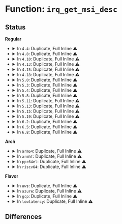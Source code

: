 # Function: <code>irq_get_msi_desc</code>

## Status
<b>Regular</b>
<ul>
<li>
<details>
<summary>In <code>4.4</code>: Duplicate, Full Inline ⚠️</summary>

**Collision:** Static Duplication

**Inline:** Full

**Transformation:** False

**Instances:**

```
In kernel/irq/msi.c (ffffffff810e2a8d)
Location: include/linux/irq.h:641
Inline: True
Inline callers:
  - kernel/irq/msi.c:get_cached_msi_msg
```
```
In drivers/pci/msi.c (ffffffff814539c0)
Location: include/linux/irq.h:641
Inline: True
Inline callers:
  - drivers/pci/msi.c:msi_mode_show
  - drivers/pci/msi.c:default_restore_msi_irq
  - drivers/pci/msi.c:pci_restore_msi_state
  - drivers/pci/msi.c:pci_write_msi_msg
```
</details>
</li>
<li>
<details>
<summary>In <code>4.8</code>: Duplicate, Full Inline ⚠️</summary>

**Collision:** Static Duplication

**Inline:** Full

**Transformation:** False

**Instances:**

```
In kernel/irq/msi.c (ffffffff810e851d)
Location: include/linux/irq.h:670
Inline: True
Inline callers:
  - kernel/irq/msi.c:get_cached_msi_msg
```
```
In drivers/pci/msi.c (ffffffff814a02d0)
Location: include/linux/irq.h:670
Inline: True
Inline callers:
  - drivers/pci/msi.c:msi_mode_show
  - drivers/pci/msi.c:pci_restore_msi_state
  - drivers/pci/msi.c:pci_write_msi_msg
  - drivers/pci/msi.c:default_restore_msi_irq
```
</details>
</li>
<li>
<details>
<summary>In <code>4.10</code>: Duplicate, Full Inline ⚠️</summary>

**Collision:** Static Duplication

**Inline:** Full

**Transformation:** False

**Instances:**

```
In kernel/irq/msi.c (ffffffff810eef4d)
Location: include/linux/irq.h:687
Inline: True
Inline callers:
  - kernel/irq/msi.c:get_cached_msi_msg
```
```
In drivers/pci/msi.c (ffffffff814c1e50)
Location: include/linux/irq.h:687
Inline: True
Inline callers:
  - drivers/pci/msi.c:msi_mode_show
  - drivers/pci/msi.c:pci_restore_msi_state
  - drivers/pci/msi.c:pci_write_msi_msg
  - drivers/pci/msi.c:default_restore_msi_irq
```
</details>
</li>
<li>
<details>
<summary>In <code>4.13</code>: Duplicate, Full Inline ⚠️</summary>

**Collision:** Static Duplication

**Inline:** Full

**Transformation:** False

**Instances:**

```
In kernel/irq/msi.c (ffffffff810eed7d)
Location: include/linux/irq.h:737
Inline: True
Inline callers:
  - kernel/irq/msi.c:get_cached_msi_msg
```
```
In drivers/pci/msi.c (ffffffff814cc500)
Location: include/linux/irq.h:737
Inline: True
Inline callers:
  - drivers/pci/msi.c:msi_mode_show
  - drivers/pci/msi.c:pci_restore_msi_state
  - drivers/pci/msi.c:pci_write_msi_msg
  - drivers/pci/msi.c:default_restore_msi_irq
```
</details>
</li>
<li>
<details>
<summary>In <code>4.15</code>: Duplicate, Full Inline ⚠️</summary>

**Collision:** Static Duplication

**Inline:** Full

**Transformation:** False

**Instances:**

```
In kernel/irq/msi.c (ffffffff810f782d)
Location: include/linux/irq.h:766
Inline: True
Inline callers:
  - kernel/irq/msi.c:get_cached_msi_msg
```
```
In drivers/pci/msi.c (ffffffff8150ca30)
Location: include/linux/irq.h:766
Inline: True
Inline callers:
  - drivers/pci/msi.c:msi_mode_show
  - drivers/pci/msi.c:pci_restore_msi_state
  - drivers/pci/msi.c:pci_write_msi_msg
  - drivers/pci/msi.c:default_restore_msi_irq
```
</details>
</li>
<li>
<details>
<summary>In <code>4.18</code>: Duplicate, Full Inline ⚠️</summary>

**Collision:** Static Duplication

**Inline:** Full

**Transformation:** False

**Instances:**

```
In kernel/irq/msi.c (ffffffff810ffb85)
Location: include/linux/irq.h:768
Inline: True
Inline callers:
  - kernel/irq/msi.c:get_cached_msi_msg
```
```
In drivers/pci/msi.c (ffffffff81541880)
Location: include/linux/irq.h:768
Inline: True
Inline callers:
  - drivers/pci/msi.c:msi_mode_show
  - drivers/pci/msi.c:pci_restore_msi_state
  - drivers/pci/msi.c:pci_write_msi_msg
  - drivers/pci/msi.c:default_restore_msi_irq
```
</details>
</li>
<li>
<details>
<summary>In <code>5.0</code>: Duplicate, Full Inline ⚠️</summary>

**Collision:** Static Duplication

**Inline:** Full

**Transformation:** False

**Instances:**

```
In kernel/irq/msi.c (ffffffff8110b365)
Location: include/linux/irq.h:769
Inline: True
Inline callers:
  - kernel/irq/msi.c:get_cached_msi_msg
```
```
In drivers/pci/msi.c (ffffffff81558bd0)
Location: include/linux/irq.h:769
Inline: True
Inline callers:
  - drivers/pci/msi.c:msi_mode_show
  - drivers/pci/msi.c:pci_restore_msi_state
  - drivers/pci/msi.c:pci_write_msi_msg
  - drivers/pci/msi.c:default_restore_msi_irq
```
</details>
</li>
<li>
<details>
<summary>In <code>5.3</code>: Duplicate, Full Inline ⚠️</summary>

**Collision:** Static Duplication

**Inline:** Full

**Transformation:** False

**Instances:**

```
In kernel/irq/msi.c (ffffffff81114a45)
Location: include/linux/irq.h:782
Inline: True
Inline callers:
  - kernel/irq/msi.c:get_cached_msi_msg
```
```
In drivers/pci/msi.c (ffffffff81588c72)
Location: include/linux/irq.h:782
Inline: True
Inline callers:
  - drivers/pci/msi.c:msi_mode_show
  - drivers/pci/msi.c:pci_restore_msi_state
  - drivers/pci/msi.c:pci_write_msi_msg
  - drivers/pci/msi.c:default_restore_msi_irq
```
</details>
</li>
<li>
<details>
<summary>In <code>5.4</code>: Duplicate, Full Inline ⚠️</summary>

**Collision:** Static Duplication

**Inline:** Full

**Transformation:** False

**Instances:**

```
In kernel/irq/msi.c (ffffffff81120c45)
Location: include/linux/irq.h:800
Inline: True
Inline callers:
  - kernel/irq/msi.c:get_cached_msi_msg
```
```
In drivers/pci/msi.c (ffffffff815aa592)
Location: include/linux/irq.h:800
Inline: True
Inline callers:
  - drivers/pci/msi.c:msi_mode_show
  - drivers/pci/msi.c:pci_restore_msi_state
  - drivers/pci/msi.c:pci_write_msi_msg
  - drivers/pci/msi.c:default_restore_msi_irq
```
</details>
</li>
<li>
<details>
<summary>In <code>5.8</code>: Duplicate, Full Inline ⚠️</summary>

**Collision:** Static Duplication

**Inline:** Full

**Transformation:** False

**Instances:**

```
In kernel/irq/msi.c (ffffffff8112d215)
Location: include/linux/irq.h:830
Inline: True
Inline callers:
  - kernel/irq/msi.c:get_cached_msi_msg
```
```
In drivers/pci/msi.c (ffffffff81653620)
Location: include/linux/irq.h:830
Inline: True
Inline callers:
  - drivers/pci/msi.c:msi_mode_show
  - drivers/pci/msi.c:pci_restore_msi_state
  - drivers/pci/msi.c:pci_write_msi_msg
  - drivers/pci/msi.c:default_restore_msi_irqs
```
</details>
</li>
<li>
<details>
<summary>In <code>5.11</code>: Duplicate, Full Inline ⚠️</summary>

**Collision:** Static Duplication

**Inline:** Full

**Transformation:** False

**Instances:**

```
In kernel/irq/msi.c (ffffffff81128c95)
Location: include/linux/irq.h:843
Inline: True
Inline callers:
  - kernel/irq/msi.c:get_cached_msi_msg
```
```
In drivers/pci/msi.c (ffffffff8165d520)
Location: include/linux/irq.h:843
Inline: True
Inline callers:
  - drivers/pci/msi.c:msi_mode_show
  - drivers/pci/msi.c:pci_restore_msi_state
  - drivers/pci/msi.c:pci_write_msi_msg
  - drivers/pci/msi.c:default_restore_msi_irqs
```
</details>
</li>
<li>
<details>
<summary>In <code>5.13</code>: Duplicate, Full Inline ⚠️</summary>

**Collision:** Static Duplication

**Inline:** Full

**Transformation:** False

**Instances:**

```
In kernel/irq/msi.c (ffffffff81128f15)
Location: include/linux/irq.h:845
Inline: True
Inline callers:
  - kernel/irq/msi.c:get_cached_msi_msg
```
```
In drivers/pci/msi.c (ffffffff8163f980)
Location: include/linux/irq.h:845
Inline: True
Inline callers:
  - drivers/pci/msi.c:msi_mode_show
  - drivers/pci/msi.c:pci_restore_msi_state
  - drivers/pci/msi.c:pci_write_msi_msg
  - drivers/pci/msi.c:default_restore_msi_irqs
```
</details>
</li>
<li>
<details>
<summary>In <code>5.15</code>: Duplicate, Full Inline ⚠️</summary>

**Collision:** Static Duplication

**Inline:** Full

**Transformation:** False

**Instances:**

```
In kernel/irq/msi.c (ffffffff81149587)
Location: include/linux/irq.h:847
Inline: True
Inline callers:
  - kernel/irq/msi.c:msi_mode_show
  - kernel/irq/msi.c:get_cached_msi_msg
```
```
In drivers/pci/msi.c (ffffffff816b1d30)
Location: include/linux/irq.h:847
Inline: True
Inline callers:
  - drivers/pci/msi.c:pci_restore_msi_state
  - drivers/pci/msi.c:pci_write_msi_msg
  - drivers/pci/msi.c:default_restore_msi_irqs
```
</details>
</li>
<li>
<details>
<summary>In <code>5.19</code>: Duplicate, Full Inline ⚠️</summary>

**Collision:** Static Duplication

**Inline:** Full

**Transformation:** False

**Instances:**

```
In kernel/irq/msi.c (ffffffff8116e135)
Location: include/linux/irq.h:851
Inline: True
Inline callers:
  - kernel/irq/msi.c:get_cached_msi_msg
```
```
In drivers/pci/msi/msi.c (ffffffff817d3daa)
Location: include/linux/irq.h:851
Inline: True
Inline callers:
  - drivers/pci/msi/msi.c:pci_irq_get_affinity
  - drivers/pci/msi/msi.c:pci_restore_msi_state
  - drivers/pci/msi/msi.c:pci_write_msi_msg
```
</details>
</li>
<li>
<details>
<summary>In <code>6.2</code>: Duplicate, Full Inline ⚠️</summary>

**Collision:** Static Duplication

**Inline:** Full

**Transformation:** False

**Instances:**

```
In kernel/irq/msi.c (ffffffff811a3655)
Location: include/linux/irq.h:853
Inline: True
Inline callers:
  - kernel/irq/msi.c:get_cached_msi_msg
```
```
In drivers/pci/msi/api.c (ffffffff818f47aa)
Location: include/linux/irq.h:853
Inline: True
Inline callers:
  - drivers/pci/msi/api.c:pci_irq_get_affinity
```
```
In drivers/pci/msi/msi.c (ffffffff818f5781)
Location: include/linux/irq.h:853
Inline: True
Inline callers:
  - drivers/pci/msi/msi.c:__pci_restore_msi_state
  - drivers/pci/msi/msi.c:pci_write_msi_msg
```
</details>
</li>
<li>
<details>
<summary>In <code>6.5</code>: Duplicate, Full Inline ⚠️</summary>

**Collision:** Static Duplication

**Inline:** Full

**Transformation:** False

**Instances:**

```
In kernel/irq/msi.c (ffffffff811b5525)
Location: include/linux/irq.h:866
Inline: True
Inline callers:
  - kernel/irq/msi.c:get_cached_msi_msg
```
```
In drivers/pci/msi/api.c (ffffffff81937bda)
Location: include/linux/irq.h:866
Inline: True
Inline callers:
  - drivers/pci/msi/api.c:pci_irq_get_affinity
```
```
In drivers/pci/msi/msi.c (ffffffff81938bb1)
Location: include/linux/irq.h:866
Inline: True
Inline callers:
  - drivers/pci/msi/msi.c:__pci_restore_msi_state
  - drivers/pci/msi/msi.c:pci_write_msi_msg
```
</details>
</li>
<li>
<details>
<summary>In <code>6.8</code>: Duplicate, Full Inline ⚠️</summary>

**Collision:** Static Duplication

**Inline:** Full

**Transformation:** False

**Instances:**

```
In kernel/irq/msi.c (ffffffff811c53a5)
Location: include/linux/irq.h:848
Inline: True
Inline callers:
  - kernel/irq/msi.c:get_cached_msi_msg
```
```
In drivers/pci/msi/api.c (ffffffff81980a3a)
Location: include/linux/irq.h:848
Inline: True
Inline callers:
  - drivers/pci/msi/api.c:pci_irq_get_affinity
```
```
In drivers/pci/msi/msi.c (ffffffff81981a11)
Location: include/linux/irq.h:848
Inline: True
Inline callers:
  - drivers/pci/msi/msi.c:__pci_restore_msi_state
  - drivers/pci/msi/msi.c:pci_write_msi_msg
```
</details>
</li>
</ul>
<b>Arch</b>
<ul>
<li>
<details>
<summary>In <code>arm64</code>: Duplicate, Full Inline ⚠️</summary>

**Collision:** Static Duplication

**Inline:** Full

**Transformation:** False

**Instances:**

```
In kernel/irq/msi.c (ffff800010186d34)
Location: include/linux/irq.h:800
Inline: True
Inline callers:
  - kernel/irq/msi.c:get_cached_msi_msg
```
```
In drivers/pci/msi.c (ffff800010713b5c)
Location: include/linux/irq.h:800
Inline: True
Inline callers:
  - drivers/pci/msi.c:msi_mode_show
  - drivers/pci/msi.c:pci_restore_msi_state
  - drivers/pci/msi.c:pci_write_msi_msg
  - drivers/pci/msi.c:default_restore_msi_irq
```
```
In drivers/pci/controller/pcie-xilinx.c (ffff800010723548)
Location: include/linux/irq.h:800
Inline: True
Inline callers:
  - drivers/pci/controller/pcie-xilinx.c:xilinx_msi_teardown_irq
```
</details>
</li>
<li>
<details>
<summary>In <code>armhf</code>: Duplicate, Full Inline ⚠️</summary>

**Collision:** Static Duplication

**Inline:** Full

**Transformation:** False

**Instances:**

```
In kernel/irq/msi.c (c03d5938)
Location: include/linux/irq.h:800
Inline: True
Inline callers:
  - kernel/irq/msi.c:get_cached_msi_msg
```
```
In drivers/pci/msi.c (c089e5f0)
Location: include/linux/irq.h:800
Inline: True
Inline callers:
  - drivers/pci/msi.c:msi_mode_show
  - drivers/pci/msi.c:pci_restore_msi_state
  - drivers/pci/msi.c:pci_write_msi_msg
  - drivers/pci/msi.c:default_restore_msi_irq
```
```
In drivers/pci/controller/pcie-xilinx.c (c08b0018)
Location: include/linux/irq.h:800
Inline: True
Inline callers:
  - drivers/pci/controller/pcie-xilinx.c:xilinx_msi_teardown_irq
```
</details>
</li>
<li>
<details>
<summary>In <code>ppc64el</code>: Duplicate, Full Inline ⚠️</summary>

**Collision:** Static Duplication

**Inline:** Full

**Transformation:** False

**Instances:**

```
In kernel/irq/msi.c (c0000000001e14e0)
Location: include/linux/irq.h:800
Inline: True
Inline callers:
  - kernel/irq/msi.c:get_cached_msi_msg
```
```
In drivers/pci/msi.c (c0000000008834c0)
Location: include/linux/irq.h:800
Inline: True
Inline callers:
  - drivers/pci/msi.c:msi_mode_show
  - drivers/pci/msi.c:pci_restore_msi_state
  - drivers/pci/msi.c:pci_write_msi_msg
  - drivers/pci/msi.c:default_restore_msi_irq
```
```
In drivers/pci/controller/pcie-xilinx.c (c000000000891b04)
Location: include/linux/irq.h:800
Inline: True
Inline callers:
  - drivers/pci/controller/pcie-xilinx.c:xilinx_msi_teardown_irq
```
</details>
</li>
<li>
<details>
<summary>In <code>riscv64</code>: Duplicate, Full Inline ⚠️</summary>

**Collision:** Static Duplication

**Inline:** Full

**Transformation:** False

**Instances:**

```
In kernel/irq/msi.c (ffffffe00011cb26)
Location: include/linux/irq.h:800
Inline: True
Inline callers:
  - kernel/irq/msi.c:get_cached_msi_msg
```
```
In drivers/pci/msi.c (ffffffe0004dd6c8)
Location: include/linux/irq.h:800
Inline: True
Inline callers:
  - drivers/pci/msi.c:msi_mode_show
  - drivers/pci/msi.c:pci_restore_msi_state
  - drivers/pci/msi.c:pci_write_msi_msg
  - drivers/pci/msi.c:default_restore_msi_irq
```
```
In drivers/pci/controller/pcie-xilinx.c (ffffffe0004e6bb0)
Location: include/linux/irq.h:800
Inline: True
Inline callers:
  - drivers/pci/controller/pcie-xilinx.c:xilinx_msi_teardown_irq
```
</details>
</li>
</ul>
<b>Flavor</b>
<ul>
<li>
<details>
<summary>In <code>aws</code>: Duplicate, Full Inline ⚠️</summary>

**Collision:** Static Duplication

**Inline:** Full

**Transformation:** False

**Instances:**

```
In kernel/irq/msi.c (ffffffff81119225)
Location: include/linux/irq.h:800
Inline: True
Inline callers:
  - kernel/irq/msi.c:get_cached_msi_msg
```
```
In drivers/pci/msi.c (ffffffff8159dd62)
Location: include/linux/irq.h:800
Inline: True
Inline callers:
  - drivers/pci/msi.c:msi_mode_show
  - drivers/pci/msi.c:pci_restore_msi_state
  - drivers/pci/msi.c:pci_write_msi_msg
  - drivers/pci/msi.c:default_restore_msi_irq
```
</details>
</li>
<li>
<details>
<summary>In <code>azure</code>: Duplicate, Full Inline ⚠️</summary>

**Collision:** Static Duplication

**Inline:** Full

**Transformation:** False

**Instances:**

```
In kernel/irq/msi.c (ffffffff8110a295)
Location: include/linux/irq.h:800
Inline: True
Inline callers:
  - kernel/irq/msi.c:get_cached_msi_msg
```
```
In drivers/pci/msi.c (ffffffff8158cef2)
Location: include/linux/irq.h:800
Inline: True
Inline callers:
  - drivers/pci/msi.c:msi_mode_show
  - drivers/pci/msi.c:pci_restore_msi_state
  - drivers/pci/msi.c:pci_write_msi_msg
  - drivers/pci/msi.c:default_restore_msi_irq
```
</details>
</li>
<li>
<details>
<summary>In <code>gcp</code>: Duplicate, Full Inline ⚠️</summary>

**Collision:** Static Duplication

**Inline:** Full

**Transformation:** False

**Instances:**

```
In kernel/irq/msi.c (ffffffff81117115)
Location: include/linux/irq.h:800
Inline: True
Inline callers:
  - kernel/irq/msi.c:get_cached_msi_msg
```
```
In drivers/pci/msi.c (ffffffff8159e2e2)
Location: include/linux/irq.h:800
Inline: True
Inline callers:
  - drivers/pci/msi.c:msi_mode_show
  - drivers/pci/msi.c:pci_restore_msi_state
  - drivers/pci/msi.c:pci_write_msi_msg
  - drivers/pci/msi.c:default_restore_msi_irq
```
</details>
</li>
<li>
<details>
<summary>In <code>lowlatency</code>: Duplicate, Full Inline ⚠️</summary>

**Collision:** Static Duplication

**Inline:** Full

**Transformation:** False

**Instances:**

```
In kernel/irq/msi.c (ffffffff811227a5)
Location: include/linux/irq.h:800
Inline: True
Inline callers:
  - kernel/irq/msi.c:get_cached_msi_msg
```
```
In drivers/pci/msi.c (ffffffff815b8712)
Location: include/linux/irq.h:800
Inline: True
Inline callers:
  - drivers/pci/msi.c:msi_mode_show
  - drivers/pci/msi.c:pci_restore_msi_state
  - drivers/pci/msi.c:pci_write_msi_msg
  - drivers/pci/msi.c:default_restore_msi_irq
```
</details>
</li>
</ul>

## Differences
